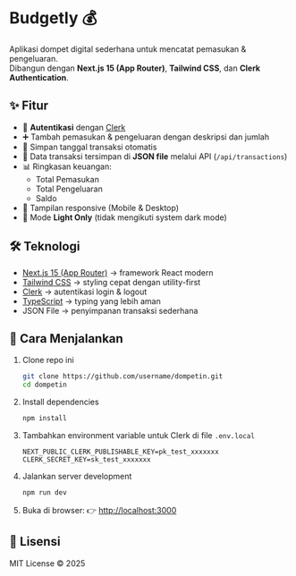 # Budgetly 💰

Aplikasi dompet digital sederhana untuk mencatat pemasukan & pengeluaran.  
Dibangun dengan **Next.js 15 (App Router)**, **Tailwind CSS**, dan **Clerk Authentication**.

## ✨ Fitur

- 🔐 **Autentikasi** dengan [Clerk](https://clerk.com/)  
- ➕ Tambah pemasukan & pengeluaran dengan deskripsi dan jumlah  
- 📅 Simpan tanggal transaksi otomatis  
- 💾 Data transaksi tersimpan di **JSON file** melalui API (`/api/transactions`)  
- 📊 Ringkasan keuangan:
  - Total Pemasukan
  - Total Pengeluaran
  - Saldo  
- 📱 Tampilan responsive (Mobile & Desktop)  
- 🎨 Mode **Light Only** (tidak mengikuti system dark mode)

## 🛠️ Teknologi

- [Next.js 15 (App Router)](https://nextjs.org/) → framework React modern  
- [Tailwind CSS](https://tailwindcss.com/) → styling cepat dengan utility-first  
- [Clerk](https://clerk.com/) → autentikasi login & logout  
- [TypeScript](https://www.typescriptlang.org/) → typing yang lebih aman  
- JSON File → penyimpanan transaksi sederhana  

## 🚀 Cara Menjalankan

1. Clone repo ini
   ```bash
   git clone https://github.com/username/dompetin.git
   cd dompetin
   ````

2. Install dependencies

   ```bash
   npm install
   ```

3. Tambahkan environment variable untuk Clerk di file `.env.local`

   ```env
   NEXT_PUBLIC_CLERK_PUBLISHABLE_KEY=pk_test_xxxxxxx
   CLERK_SECRET_KEY=sk_test_xxxxxxx
   ```

4. Jalankan server development

   ```bash
   npm run dev
   ```

5. Buka di browser:
   👉 [http://localhost:3000](http://localhost:3000)

## 📜 Lisensi

MIT License © 2025
